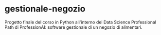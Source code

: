 # gestionale-negozio
Progetto finale del corso in Python all'interno del Data Science Professional Path di ProfessionAI: software gestionale di un negozio di alimentari.
